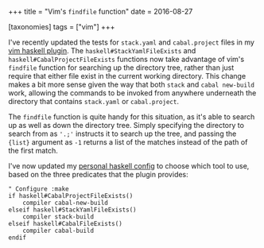+++
title = "Vim's `findfile` function"
date = 2016-08-27

[taxonomies]
tags = ["vim"]
+++

I've recently updated the tests for `stack.yaml` and `cabal.project` files in my
[vim haskell plugin](https://github.com/elliottt/vim-haskell). The
`haskell#StackYamlFileExists` and `haskell#CabalProjectFileExists` functions now
take advantage of vim's `findfile` function for searching up the directory tree,
rather than just require that either file exist in the current working
directory. This change makes a bit more sense given the way that both `stack`
and `cabal new-build` work, allowing the commands to be invoked from anywhere
underneath the directory that contains `stack.yaml` or `cabal.project`.

<!-- more -->

The `findfile` function is quite handy for this situation, as it's able to
search up as well as down the directory tree. Simply specifying the directory to
search from as `'.;'` instructs it to search up the tree, and passing the
`{list}` argument as `-1` returns a list of the matches instead of the path of
the first match.

I've now updated my
[personal haskell config](https://github.com/elliottt/vim-config/blob/master/after/syntax/haskell.vim)
to choose which tool to use, based on the three predicates that the plugin
provides:

```vim
" Configure :make
if haskell#CabalProjectFileExists()
    compiler cabal-new-build
elseif haskell#StackYamlFileExists()
    compiler stack-build
elseif haskell#CabalFileExists()
    compiler cabal-build
endif
```
